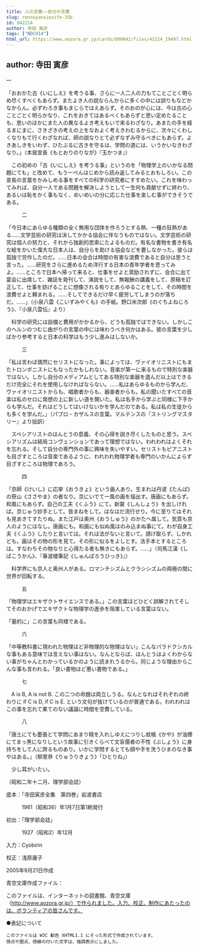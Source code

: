 ```yaml
---
title: 人の言葉――自分の言葉
slug: rennoyanxiezife-35b
id: 042214
author: 寺田 寅彦
tags: ["NDC914"]
html_url: https://www.aozora.gr.jp/cards/000042/files/42214_19497.html
---
```


## author: 寺田 寅彦

一



「おおかた古《いにしえ》を考うる事、さらに一人二人の力もてことごとく明らめ尽くすべくもあらず。またよき人の説ならんからに多くの中には誤りもなどかなからん。必ずわろき事もまじらではえあらず。そのおのが心には、今は古の心ことごとく明らかなり、これをおきてはあるべくもあらずと思い定めたることも、思いのほかにまた人の異なるよき考えもいで来るわざなり。あまたの手を経るまにまに、さきざきの考えの上をなおよく考えきわむるからに、次々にくわしくなりもて行くわざなれば、師の説なりとて必ずなずみ守るべきにもあらず。よきあしきをいわず、ひたぶるに古きを守るは、学問の道には、いうかいなきわざなり。」（本居宣長《もとおりのりなが》『玉かつま』）

　この初めの「古《いにしえ》を考うる事」というのを「物理学上のいかなる問題にても」と改めて、もう一ぺんはじめから読み返してみるとおもしろい。この宣長の言葉をかみしめる事をすべての科学の研究者にすすめたい。これを味わってみれば、自分一人である問題を解決しようとして一生何も貢献せずに終わり、あるいは恥をかく事もなく、めいめいの分に応じた仕事を楽しむ事ができそうである。



　　　二



「今日本にあらゆる種類の全く無用な団体を作ろうとする熱、一種の狂熱がある……文学芸術の研究は決してかかる協会に伴なうものではない。文学芸術の研究は個人の努力と、それから独創的思索にたよるものだ。有名な書物を書き有名な絵をかいた偉大な日本人は、自分らを助ける協会などを要しなかった。彼らは孤独で労作したのだ。……日本の会合は時間の有害な浪費であると自分は思うと言った。……研究をさらに進めるため洋行する日本の青年学者を思ってみよ。……ところで日本へ帰って来ると、仕事をせよと奨励されずに、会合に出て宴会に出席して、雑誌を発刊して、演説をして、無報酬の講義をして、原稿を訂正して、仕事を妨げることに想像される有りとあらゆることをして、その時間を浪費せよと頼まれる。……そしてできるだけ早く疲労してしまうのが落ちだ。……」（小泉八雲《こいずみやくも》の手紙。野口米次郎《のぐちよねじろう》、『小泉八雲伝』より）

　科学の研究には設備と費用がかかるから、どうも孤独ではできない。しかしこのヘルンのつむじ曲がりの言葉の中には味わうべき何かはある。彼の言葉を少しばかり参考すると日本の科学はもう少し進みはしないか。



　　　三



「私は言わば偶然にセリストになった。事によっては、ヴァイオリニストにもまたトロンボニストにもなったかもしれない。音楽が第一に来るもので特別な楽器ではない。しかし自分のメディアムとしてある特別な楽器を選んだ以上はできるだけ完全にそれを使用しなければならない。……私はあらゆるものから学んだ、ヴァイオリニストからも、唱歌者からも、器楽者からも。私の聞いたすべての音楽は私のセロに発想の上に新しい道を開いた。私は名手から学ぶと同様に下手からも学んだ。それはどうしてはいけないかを学んだのである。私は私の生徒からも多くを学んだ。」（パブロ・カザルスの言葉。マルテンスの『ストリングマスタリー』より拙訳）

　スペシアリストのほんとうの意義、その心得を説き尽くしたものと思う。スペシアリズムは結局コンヴェンションであって理想ではない。われわれはよくそれを忘れる。そして自分の専門外の事に興味を失いやすい。セリストもピアニストも目ざすところは音楽であるように、われわれ物理学者も専門のいかんによらず目ざすところは物理であろう。



　　　四



「京師《けいし》に応挙《おうきょ》という画人あり。生まれは丹波《たんば》の笹山《ささやま》の者なり。京にいでて一風の画を描出す。唐画にもあらず。和風にもあらず。自己の工夫《くふう》にて。新裳《しんしょう》を出しければ。京じゅう妙手として。皆まねをして。はなはだ流行せり。今に至りてはそれも見あきてすたりぬ。また江戸は奥州《おうしゅう》のかたへ属して。気質も京人のようにはなし。唐画にも。和画にも似ぬ風はのみ込まぬ事にて。わが自身工夫《くふう》したりと言いては。それは法がないと言いて。請け取らず。しかれども。画はその物の形を見て。その形に似るをよしとす。法手本とするところは。すなわちその物なりと心得たる者も無きにもあらず。……」（司馬江漢《しばこうかん》、『春波楼筆記《しゅんぱろうひっき》』）

　科学界にも京人と奥州人がある。ロマンチシズムとクラシシズムの両極の間に世界が回転する。



　　　五



「物理学はエキザクトサイエンスである。」この言葉ほどひどく誤解されてそしてそのおかげでエキザクトな物理学の進歩を阻害している言葉はない。

「量的に」この言葉も同様である。



　　　六



「中等教科書に現われた物理ほど非物理的な物理はない」こんなパラドクシカルな事もある意味では言えない事はない。なんとならば、ほんとうはよくわからない事がちゃんとわかっているかのように読まれうるから。同じような理由からこんな事も言われる。「良い書物ほど悪い書物である。」



　　　七



　A is B, A is not B. この二つの命題は両立しうる。なんとなればそれぞれの終わりに if C is D, if C is E. という文句が抜けているのが普通である。われわれはこの事を忘れて果てのない議論に時間を空費している。



　　　八



「唐土にても墨張とて学問にあまり精を入れしゆえにつりし蚊帳《かや》が油煙にてまっ黒になりしという故事に引きくらべて文盲儒者の不性《ぶしょう》に身持ちをして人に誇るものあり。いかに学問するとても顔や手を洗うひまのなき事やはある。」（柳里恭《りゅうりきょう》「ひとりね」）

　少し耳がいたい。

（昭和二年十二月、理学部会誌）













底本：「寺田寅彦全集　第四巻」岩波書店


　　　1961（昭和36）年1月7日第1刷発行

初出：「理学部会誌」

　　　1927（昭和2）年12月

入力：Cyobirin

校正：浅原庸子

2005年9月21日作成

青空文庫作成ファイル：

このファイルは、インターネットの図書館、青空文庫（http://www.aozora.gr.jp/）で作られました。入力、校正、制作にあたったのは、ボランティアの皆さんです。











●表記について


	このファイルは W3C 勧告 XHTML1.1 にそった形式で作成されています。
	傍点や圏点、傍線の付いた文字は、強調表示にしました。